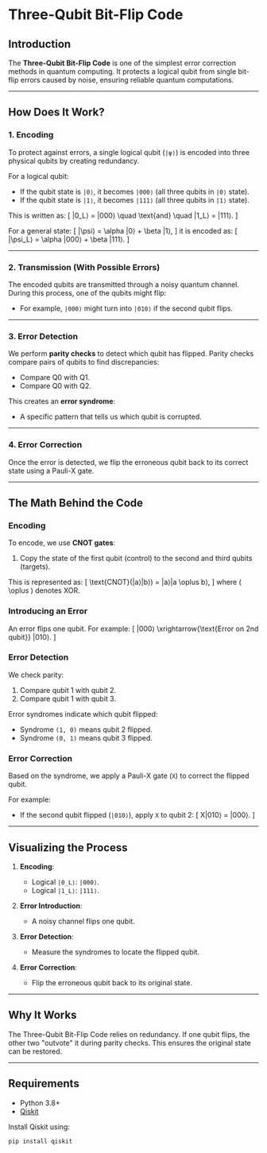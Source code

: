 # Three-Qubit Bit-Flip Code

## Introduction
The **Three-Qubit Bit-Flip Code** is one of the simplest error correction methods in quantum computing. It protects a logical qubit from single bit-flip errors caused by noise, ensuring reliable quantum computations.

---

## How Does It Work?

### 1. Encoding
To protect against errors, a single logical qubit (`|ψ⟩`) is encoded into three physical qubits by creating redundancy.

For a logical qubit:
- If the qubit state is `|0⟩`, it becomes `|000⟩` (all three qubits in `|0⟩` state).
- If the qubit state is `|1⟩`, it becomes `|111⟩` (all three qubits in `|1⟩` state).

This is written as:
\[ |0_L⟩ = |000⟩ \quad \text{and} \quad |1_L⟩ = |111⟩. \]

For a general state:
\[ |\psi⟩ = \alpha |0⟩ + \beta |1⟩, \]
it is encoded as:
\[ |\psi_L⟩ = \alpha |000⟩ + \beta |111⟩. \]

---

### 2. Transmission (With Possible Errors)
The encoded qubits are transmitted through a noisy quantum channel. During this process, one of the qubits might flip:
- For example, `|000⟩` might turn into `|010⟩` if the second qubit flips.

---

### 3. Error Detection
We perform **parity checks** to detect which qubit has flipped. Parity checks compare pairs of qubits to find discrepancies:
- Compare Q0 with Q1.
- Compare Q0 with Q2.

This creates an **error syndrome**:
- A specific pattern that tells us which qubit is corrupted.

---

### 4. Error Correction
Once the error is detected, we flip the erroneous qubit back to its correct state using a Pauli-X gate.

---

## The Math Behind the Code

### Encoding
To encode, we use **CNOT gates**:
1. Copy the state of the first qubit (control) to the second and third qubits (targets).

This is represented as:
\[ \text{CNOT}(|a⟩|b⟩) = |a⟩|a \oplus b⟩, \]
where \( \oplus \) denotes XOR.

### Introducing an Error
An error flips one qubit. For example:
\[ |000⟩ \xrightarrow{\text{Error on 2nd qubit}} |010⟩. \]

### Error Detection
We check parity:
1. Compare qubit 1 with qubit 2.
2. Compare qubit 1 with qubit 3.

Error syndromes indicate which qubit flipped:
- Syndrome `(1, 0)` means qubit 2 flipped.
- Syndrome `(0, 1)` means qubit 3 flipped.

### Error Correction
Based on the syndrome, we apply a Pauli-X gate (`X`) to correct the flipped qubit.

For example:
- If the second qubit flipped (`|010⟩`), apply `X` to qubit 2:
\[ X|010⟩ = |000⟩. \]

---

## Visualizing the Process

1. **Encoding**:
   - Logical `|0_L⟩`: `|000⟩`.
   - Logical `|1_L⟩`: `|111⟩`.

2. **Error Introduction**:
   - A noisy channel flips one qubit.

3. **Error Detection**:
   - Measure the syndromes to locate the flipped qubit.

4. **Error Correction**:
   - Flip the erroneous qubit back to its original state.

---

## Why It Works
The Three-Qubit Bit-Flip Code relies on redundancy. If one qubit flips, the other two "outvote" it during parity checks. This ensures the original state can be restored.

---

## Requirements

- Python 3.8+
- [Qiskit](https://qiskit.org/)

Install Qiskit using:
```bash
pip install qiskit

